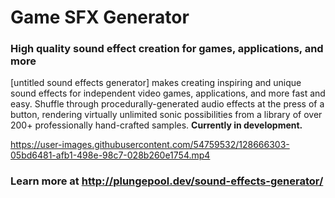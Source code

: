 # Game SFX Generator
### High quality sound effect creation for games, applications, and more
[untitled sound effects generator] makes creating inspiring and unique sound effects for independent video games, applications, and more fast and easy. Shuffle through procedurally-generated audio effects at the press of a button, rendering virtually unlimited sonic possibilities from a library of over 200+ professionally hand-crafted samples. **Currently in development.**

https://user-images.githubusercontent.com/54759532/128666303-05bd6481-afb1-498e-98c7-028b260e1754.mp4

### Learn more at http://plungepool.dev/sound-effects-generator/
